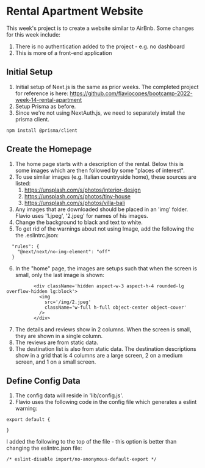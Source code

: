 # Rental Apartment Website

This week's project is to create a website similar to AirBnb. Some changes for this week include:

1. There is no authentication added to the project - e.g. no dashboard
2. This is more of a front-end application

## Initial Setup

1. Initial setup of Next.js is the same as prior weeks. The completed project for reference is here: https://github.com/flaviocopes/bootcamp-2022-week-14-rental-apartment
2. Setup Prisma as before.
3. Since we're not using NextAuth.js, we need to separately install the prisma client.

```
npm install @prisma/client
```

## Create the Homepage

1.  The home page starts with a description of the rental. Below this is some images which are then followed by some "places of interest".
2.  To use similar images (e.g. Italian countryside home), these sources are listed:
    1.  https://unsplash.com/s/photos/interior-design
    2.  https://unsplash.com/s/photos/tiny-house
    3.  https://unsplash.com/s/photos/villa-bali
3.  Any images that are downloaded should be placed in an 'img' folder. Flavio uses '1.jpeg', '2.jpeg' for names of his images.
4.  Change the background to black and text to white.
5.  To get rid of the warnings about not using Image, add the following the the .eslintrc.json:

```
  "rules": {
    "@next/next/no-img-element": "off"
  }
```

6. In the "home" page, the images are setups such that when the screen is small, only the last image is shown:

```
          <div className='hidden aspect-w-3 aspect-h-4 rounded-lg overflow-hidden lg:block'>
            <img
              src='/img/2.jpeg'
              className='w-full h-full object-center object-cover'
            />
          </div>

```

7. The details and reviews show in 2 columns. When the screen is small, they are shown in a single column.
8. The reviews are from static data.
9. The destination list is also from static data. The destination descriptions show in a grid that is 4 columns are a large screen, 2 on a medium screen, and 1 on a small screen.

## Define Config Data

1. The config data will reside in 'lib/config.js'.
2. Flavio uses the following code in the config file which generates a eslint warning:

```
export default {

}
```

I added the following to the top of the file - this option is better than changing the eslintrc.json file:

```
/* eslint-disable import/no-anonymous-default-export */
```
